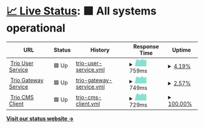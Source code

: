 # [📈 Live Status](https://nguyenvanthi.github.io/uptime): <!--live status--> **🟩 All systems operational**

<!--start: status pages-->
<!-- This summary is generated by Upptime (https://github.com/upptime/upptime) -->
<!-- Do not edit this manually, your changes will be overwritten -->
<!-- prettier-ignore -->
| URL | Status | History | Response Time | Uptime |
| --- | ------ | ------- | ------------- | ------ |
| <img alt="" src="https://icons.duckduckgo.com/ip3/user-service.trio.s2tek.net.ico" height="13"> [Trio User Service](https://user-service.trio.s2tek.net/health) | 🟩 Up | [trio-user-service.yml](https://github.com/nguyenvanthi/uptime/commits/HEAD/history/trio-user-service.yml) | <details><summary><img alt="Response time graph" src="./graphs/trio-user-service/response-time-week.png" height="20"> 759ms</summary><br><a href="https://nguyenvanthi.github.io/uptime/history/trio-user-service"><img alt="Response time 759" src="https://img.shields.io/endpoint?url=https%3A%2F%2Fraw.githubusercontent.com%2Fnguyenvanthi%2Fuptime%2FHEAD%2Fapi%2Ftrio-user-service%2Fresponse-time.json"></a><br><a href="https://nguyenvanthi.github.io/uptime/history/trio-user-service"><img alt="24-hour response time 759" src="https://img.shields.io/endpoint?url=https%3A%2F%2Fraw.githubusercontent.com%2Fnguyenvanthi%2Fuptime%2FHEAD%2Fapi%2Ftrio-user-service%2Fresponse-time-day.json"></a><br><a href="https://nguyenvanthi.github.io/uptime/history/trio-user-service"><img alt="7-day response time 759" src="https://img.shields.io/endpoint?url=https%3A%2F%2Fraw.githubusercontent.com%2Fnguyenvanthi%2Fuptime%2FHEAD%2Fapi%2Ftrio-user-service%2Fresponse-time-week.json"></a><br><a href="https://nguyenvanthi.github.io/uptime/history/trio-user-service"><img alt="30-day response time 759" src="https://img.shields.io/endpoint?url=https%3A%2F%2Fraw.githubusercontent.com%2Fnguyenvanthi%2Fuptime%2FHEAD%2Fapi%2Ftrio-user-service%2Fresponse-time-month.json"></a><br><a href="https://nguyenvanthi.github.io/uptime/history/trio-user-service"><img alt="1-year response time 759" src="https://img.shields.io/endpoint?url=https%3A%2F%2Fraw.githubusercontent.com%2Fnguyenvanthi%2Fuptime%2FHEAD%2Fapi%2Ftrio-user-service%2Fresponse-time-year.json"></a></details> | <details><summary><a href="https://nguyenvanthi.github.io/uptime/history/trio-user-service">4.19%</a></summary><a href="https://nguyenvanthi.github.io/uptime/history/trio-user-service"><img alt="All-time uptime 4.19%" src="https://img.shields.io/endpoint?url=https%3A%2F%2Fraw.githubusercontent.com%2Fnguyenvanthi%2Fuptime%2FHEAD%2Fapi%2Ftrio-user-service%2Fuptime.json"></a><br><a href="https://nguyenvanthi.github.io/uptime/history/trio-user-service"><img alt="24-hour uptime 4.19%" src="https://img.shields.io/endpoint?url=https%3A%2F%2Fraw.githubusercontent.com%2Fnguyenvanthi%2Fuptime%2FHEAD%2Fapi%2Ftrio-user-service%2Fuptime-day.json"></a><br><a href="https://nguyenvanthi.github.io/uptime/history/trio-user-service"><img alt="7-day uptime 4.19%" src="https://img.shields.io/endpoint?url=https%3A%2F%2Fraw.githubusercontent.com%2Fnguyenvanthi%2Fuptime%2FHEAD%2Fapi%2Ftrio-user-service%2Fuptime-week.json"></a><br><a href="https://nguyenvanthi.github.io/uptime/history/trio-user-service"><img alt="30-day uptime 4.19%" src="https://img.shields.io/endpoint?url=https%3A%2F%2Fraw.githubusercontent.com%2Fnguyenvanthi%2Fuptime%2FHEAD%2Fapi%2Ftrio-user-service%2Fuptime-month.json"></a><br><a href="https://nguyenvanthi.github.io/uptime/history/trio-user-service"><img alt="1-year uptime 4.19%" src="https://img.shields.io/endpoint?url=https%3A%2F%2Fraw.githubusercontent.com%2Fnguyenvanthi%2Fuptime%2FHEAD%2Fapi%2Ftrio-user-service%2Fuptime-year.json"></a></details>
| <img alt="" src="https://icons.duckduckgo.com/ip3/gateway-service.trio.s2tek.net.ico" height="13"> [Trio Gateway Service](https://gateway-service.trio.s2tek.net/health) | 🟩 Up | [trio-gateway-service.yml](https://github.com/nguyenvanthi/uptime/commits/HEAD/history/trio-gateway-service.yml) | <details><summary><img alt="Response time graph" src="./graphs/trio-gateway-service/response-time-week.png" height="20"> 749ms</summary><br><a href="https://nguyenvanthi.github.io/uptime/history/trio-gateway-service"><img alt="Response time 749" src="https://img.shields.io/endpoint?url=https%3A%2F%2Fraw.githubusercontent.com%2Fnguyenvanthi%2Fuptime%2FHEAD%2Fapi%2Ftrio-gateway-service%2Fresponse-time.json"></a><br><a href="https://nguyenvanthi.github.io/uptime/history/trio-gateway-service"><img alt="24-hour response time 749" src="https://img.shields.io/endpoint?url=https%3A%2F%2Fraw.githubusercontent.com%2Fnguyenvanthi%2Fuptime%2FHEAD%2Fapi%2Ftrio-gateway-service%2Fresponse-time-day.json"></a><br><a href="https://nguyenvanthi.github.io/uptime/history/trio-gateway-service"><img alt="7-day response time 749" src="https://img.shields.io/endpoint?url=https%3A%2F%2Fraw.githubusercontent.com%2Fnguyenvanthi%2Fuptime%2FHEAD%2Fapi%2Ftrio-gateway-service%2Fresponse-time-week.json"></a><br><a href="https://nguyenvanthi.github.io/uptime/history/trio-gateway-service"><img alt="30-day response time 749" src="https://img.shields.io/endpoint?url=https%3A%2F%2Fraw.githubusercontent.com%2Fnguyenvanthi%2Fuptime%2FHEAD%2Fapi%2Ftrio-gateway-service%2Fresponse-time-month.json"></a><br><a href="https://nguyenvanthi.github.io/uptime/history/trio-gateway-service"><img alt="1-year response time 749" src="https://img.shields.io/endpoint?url=https%3A%2F%2Fraw.githubusercontent.com%2Fnguyenvanthi%2Fuptime%2FHEAD%2Fapi%2Ftrio-gateway-service%2Fresponse-time-year.json"></a></details> | <details><summary><a href="https://nguyenvanthi.github.io/uptime/history/trio-gateway-service">2.57%</a></summary><a href="https://nguyenvanthi.github.io/uptime/history/trio-gateway-service"><img alt="All-time uptime 2.57%" src="https://img.shields.io/endpoint?url=https%3A%2F%2Fraw.githubusercontent.com%2Fnguyenvanthi%2Fuptime%2FHEAD%2Fapi%2Ftrio-gateway-service%2Fuptime.json"></a><br><a href="https://nguyenvanthi.github.io/uptime/history/trio-gateway-service"><img alt="24-hour uptime 2.57%" src="https://img.shields.io/endpoint?url=https%3A%2F%2Fraw.githubusercontent.com%2Fnguyenvanthi%2Fuptime%2FHEAD%2Fapi%2Ftrio-gateway-service%2Fuptime-day.json"></a><br><a href="https://nguyenvanthi.github.io/uptime/history/trio-gateway-service"><img alt="7-day uptime 2.57%" src="https://img.shields.io/endpoint?url=https%3A%2F%2Fraw.githubusercontent.com%2Fnguyenvanthi%2Fuptime%2FHEAD%2Fapi%2Ftrio-gateway-service%2Fuptime-week.json"></a><br><a href="https://nguyenvanthi.github.io/uptime/history/trio-gateway-service"><img alt="30-day uptime 2.57%" src="https://img.shields.io/endpoint?url=https%3A%2F%2Fraw.githubusercontent.com%2Fnguyenvanthi%2Fuptime%2FHEAD%2Fapi%2Ftrio-gateway-service%2Fuptime-month.json"></a><br><a href="https://nguyenvanthi.github.io/uptime/history/trio-gateway-service"><img alt="1-year uptime 2.57%" src="https://img.shields.io/endpoint?url=https%3A%2F%2Fraw.githubusercontent.com%2Fnguyenvanthi%2Fuptime%2FHEAD%2Fapi%2Ftrio-gateway-service%2Fuptime-year.json"></a></details>
| <img alt="" src="https://icons.duckduckgo.com/ip3/cms-client.trio.s2tek.net.ico" height="13"> [Trio CMS Client](https://cms-client.trio.s2tek.net/) | 🟩 Up | [trio-cms-client.yml](https://github.com/nguyenvanthi/uptime/commits/HEAD/history/trio-cms-client.yml) | <details><summary><img alt="Response time graph" src="./graphs/trio-cms-client/response-time-week.png" height="20"> 729ms</summary><br><a href="https://nguyenvanthi.github.io/uptime/history/trio-cms-client"><img alt="Response time 729" src="https://img.shields.io/endpoint?url=https%3A%2F%2Fraw.githubusercontent.com%2Fnguyenvanthi%2Fuptime%2FHEAD%2Fapi%2Ftrio-cms-client%2Fresponse-time.json"></a><br><a href="https://nguyenvanthi.github.io/uptime/history/trio-cms-client"><img alt="24-hour response time 729" src="https://img.shields.io/endpoint?url=https%3A%2F%2Fraw.githubusercontent.com%2Fnguyenvanthi%2Fuptime%2FHEAD%2Fapi%2Ftrio-cms-client%2Fresponse-time-day.json"></a><br><a href="https://nguyenvanthi.github.io/uptime/history/trio-cms-client"><img alt="7-day response time 729" src="https://img.shields.io/endpoint?url=https%3A%2F%2Fraw.githubusercontent.com%2Fnguyenvanthi%2Fuptime%2FHEAD%2Fapi%2Ftrio-cms-client%2Fresponse-time-week.json"></a><br><a href="https://nguyenvanthi.github.io/uptime/history/trio-cms-client"><img alt="30-day response time 729" src="https://img.shields.io/endpoint?url=https%3A%2F%2Fraw.githubusercontent.com%2Fnguyenvanthi%2Fuptime%2FHEAD%2Fapi%2Ftrio-cms-client%2Fresponse-time-month.json"></a><br><a href="https://nguyenvanthi.github.io/uptime/history/trio-cms-client"><img alt="1-year response time 729" src="https://img.shields.io/endpoint?url=https%3A%2F%2Fraw.githubusercontent.com%2Fnguyenvanthi%2Fuptime%2FHEAD%2Fapi%2Ftrio-cms-client%2Fresponse-time-year.json"></a></details> | <details><summary><a href="https://nguyenvanthi.github.io/uptime/history/trio-cms-client">100.00%</a></summary><a href="https://nguyenvanthi.github.io/uptime/history/trio-cms-client"><img alt="All-time uptime 100.00%" src="https://img.shields.io/endpoint?url=https%3A%2F%2Fraw.githubusercontent.com%2Fnguyenvanthi%2Fuptime%2FHEAD%2Fapi%2Ftrio-cms-client%2Fuptime.json"></a><br><a href="https://nguyenvanthi.github.io/uptime/history/trio-cms-client"><img alt="24-hour uptime 100.00%" src="https://img.shields.io/endpoint?url=https%3A%2F%2Fraw.githubusercontent.com%2Fnguyenvanthi%2Fuptime%2FHEAD%2Fapi%2Ftrio-cms-client%2Fuptime-day.json"></a><br><a href="https://nguyenvanthi.github.io/uptime/history/trio-cms-client"><img alt="7-day uptime 100.00%" src="https://img.shields.io/endpoint?url=https%3A%2F%2Fraw.githubusercontent.com%2Fnguyenvanthi%2Fuptime%2FHEAD%2Fapi%2Ftrio-cms-client%2Fuptime-week.json"></a><br><a href="https://nguyenvanthi.github.io/uptime/history/trio-cms-client"><img alt="30-day uptime 100.00%" src="https://img.shields.io/endpoint?url=https%3A%2F%2Fraw.githubusercontent.com%2Fnguyenvanthi%2Fuptime%2FHEAD%2Fapi%2Ftrio-cms-client%2Fuptime-month.json"></a><br><a href="https://nguyenvanthi.github.io/uptime/history/trio-cms-client"><img alt="1-year uptime 100.00%" src="https://img.shields.io/endpoint?url=https%3A%2F%2Fraw.githubusercontent.com%2Fnguyenvanthi%2Fuptime%2FHEAD%2Fapi%2Ftrio-cms-client%2Fuptime-year.json"></a></details>

<!--end: status pages-->

[**Visit our status website →**](https://nguyenvanthi.github.io/uptime)
